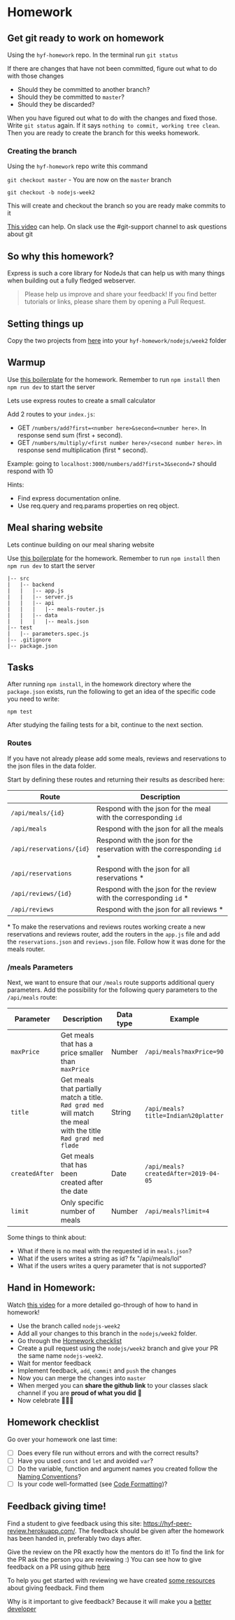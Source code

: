 # Homework

## Get git ready to work on homework

Using the `hyf-homework` repo. In the terminal run `git status`

If there are changes that have not been committed, figure out what to do with those changes

- Should they be committed to another branch?
- Should they be committed to `master`?
- Should they be discarded?

When you have figured out what to do with the changes and fixed those. Write `git status` again. If it says `nothing to commit, working tree clean`. Then you are ready to create the branch for this weeks homework.

### Creating the branch

Using the `hyf-homework` repo write this command

`git checkout master` - You are now on the `master` branch

`git checkout -b nodejs-week2`

This will create and checkout the branch so you are ready make commits to it

[This video](https://www.youtube.com/watch?v=XYlgh9hSWtw) can help. On slack use the #git-support channel to ask questions about git

## So why this homework?

Express is such a core library for NodeJs that can help us with many things when building out a fully fledged webserver.

> Please help us improve and share your feedback! If you find better tutorials or links, please share them by opening a Pull Request.

## Setting things up

Copy the two projects from [here](./) into your `hyf-homework/nodejs/week2` folder

## Warmup

Use [this boilerplate](./warmup) for the homework. Remember to run `npm install` then `npm run dev` to start the server

Lets use express routes to create a small calculator

Add 2 routes to your `index.js`:

- GET `/numbers/add?first=<number here>&second=<number here>`. In response send sum (first + second).
- GET `/numbers/multiply/<first number here>/<second number here>`. in response send multiplication (first \* second).

Example:
going to `localhost:3000/numbers/add?first=3&second=7` should respond with 10

Hints:

- Find express documentation online.
- Use req.query and req.params properties on req object.

## Meal sharing website

Lets continue building on our meal sharing website

Use [this boilerplate](./meal-sharing) for the homework. Remember to run `npm install` then `npm run dev` to start the server

```
|-- src
|   |-- backend
|   |   |-- app.js
|   |   |-- server.js
|   |   |-- api
|   |   |   |-- meals-router.js
|   |   |-- data
|   |   |   |-- meals.json
|-- test
|   |-- parameters.spec.js
|-- .gitignore
|-- package.json
```

## Tasks

After running `npm install`, in the homework directory where the `package.json` exists, run the following to get an idea of the specific code you need to write:

    npm test

After studying the failing tests for a bit, continue to the next section.

### Routes

If you have not already please add some meals, reviews and reservations to the json files in the data folder.

Start by defining these routes and returning their results as described here:

| Route                | Description                                                           |
| -------------------- | --------------------------------------------------------------------- |
| `/api/meals/{id}`        | Respond with the json for the meal with the corresponding `id`        |
| `/api/meals`             | Respond with the json for all the meals                               |
| `/api/reservations/{id}` | Respond with the json for the reservation with the corresponding `id` * |
| `/api/reservations`      | Respond with the json for all reservations *                            |
| `/api/reviews/{id}`      | Respond with the json for the review with the corresponding `id` *       |
| `/api/reviews`           | Respond with the json for all reviews *                                 |

\* To make the reservations and reviews routes working create a new reservations and reviews router, add the routers in the `app.js` file and add the `reservations.json` and `reviews.json` file. Follow how it was done for the meals router.

### /meals Parameters

Next, we want to ensure that our `/meals` route supports additional query parameters. Add the possibility for the following query parameters to the `/api/meals` route:

| Parameter      | Description                                                                                                    | Data type | Example                          |
| -------------- | -------------------------------------------------------------------------------------------------------------- | --------- | -------------------------------- |
| `maxPrice`     | Get meals that has a price smaller than `maxPrice`                                                             | Number    | `/api/meals?maxPrice=90`             |
| `title`        | Get meals that partially match a title. `Rød grød med` will match the meal with the title `Rød grød med fløde` | String    | `/api/meals?title=Indian%20platter`  |
| `createdAfter` | Get meals that has been created after the date                                                                 | Date      | `/api/meals?createdAfter=2019-04-05` |
| `limit`        | Only specific number of meals                                                                                  | Number    | `/api/meals?limit=4`                 |

Some things to think about:

- What if there is no meal with the requested id in `meals.json`?
- What if the users writes a string as id? fx "/api/meals/lol"
- What if the users writes a query parameter that is not supported?

## Hand in Homework:

Watch [this video](https://www.youtube.com/watch?v=XYlgh9hSWtw) for a more detailed go-through of how to hand in homework!

- Use the branch called `nodejs-week2`
- Add all your changes to this branch in the `nodejs/week2` folder.
- Go through the [Homework checklist](#homework-checklist)
- Create a pull request using the `nodejs/week2` branch and give your PR the same name  `nodejs-week2`. 
- Wait for mentor feedback
- Implement feedback, `add`, `commit` and `push` the changes
- Now you can merge the changes into `master`
- When merged you can **share the github link** to your classes slack channel if you are **proud of what you did** 💪
- Now celebrate 🎉🎉🎉

## Homework checklist

Go over your homework one last time:

- [ ] Does every file run without errors and with the correct results?
- [ ] Have you used `const` and `let` and avoided `var`?
- [ ] Do the variable, function and argument names you created follow the [Naming Conventions](https://github.com/HackYourFuture/fundamentals/blob/master/fundamentals/naming_conventions.md)?
- [ ] Is your code well-formatted (see [Code Formatting](https://github.com/HackYourFuture/fundamentals/blob/master/fundamentals/naming_conventions.md))?

## Feedback giving time!

Find a student to give feedback using this site: https://hyf-peer-review.herokuapp.com/. The feedback should be given after the homework has been handed in, preferably two days after.

Give the review on the PR exactly how the mentors do it! To find the link for the PR ask the person you are reviewing :) You can see how to give feedback on a PR using github [here](https://docs.github.com/en/github/collaborating-with-issues-and-pull-requests/commenting-on-a-pull-request)

To help you get started with reviewing we have created [some resources](https://github.com/HackYourFuture-CPH/curriculum/tree/master/review) about giving feedback. Find them

Why is it important to give feedback? Because it will make you a [better](https://www.brightspot.com/blog/developer-life-5-reasons-why-the-code-review-process-is-critical-for-developers) [developer](https://www.sitepoint.com/the-importance-of-code-reviews/)
